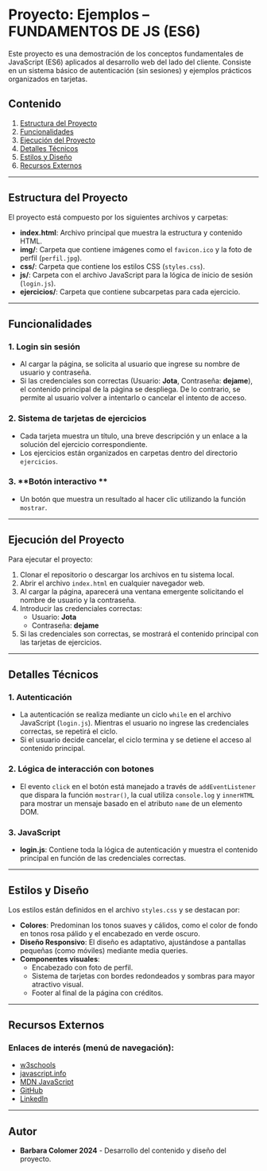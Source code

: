 # Proyecto: Ejemplos – FUNDAMENTOS DE JS (ES6)

Este proyecto es una demostración de los conceptos fundamentales de JavaScript (ES6) aplicados al desarrollo web del lado del cliente. Consiste en un sistema básico de autenticación (sin sesiones) y ejemplos prácticos organizados en tarjetas.

## Contenido

1. [Estructura del Proyecto](#estructura-del-proyecto)
2. [Funcionalidades](#funcionalidades)
3. [Ejecución del Proyecto](#ejecución-del-proyecto)
4. [Detalles Técnicos](#detalles-técnicos)
5. [Estilos y Diseño](#estilos-y-diseño)
6. [Recursos Externos](#recursos-externos)

---

## Estructura del Proyecto

El proyecto está compuesto por los siguientes archivos y carpetas:

- **index.html**: Archivo principal que muestra la estructura y contenido HTML.
- **img/**: Carpeta que contiene imágenes como el `favicon.ico` y la foto de perfil (`perfil.jpg`).
- **css/**: Carpeta que contiene los estilos CSS (`styles.css`).
- **js/**: Carpeta con el archivo JavaScript para la lógica de inicio de sesión (`login.js`).
- **ejercicios/**: Carpeta que contiene subcarpetas para cada ejercicio.

---

## Funcionalidades

### 1. **Login sin sesión**
   - Al cargar la página, se solicita al usuario que ingrese su nombre de usuario y contraseña.
   - Si las credenciales son correctas (Usuario: **Jota**, Contraseña: **dejame**), el contenido principal de la página se despliega. De lo contrario, se permite al usuario volver a intentarlo o cancelar el intento de acceso.

### 2. **Sistema de tarjetas de ejercicios**
   - Cada tarjeta muestra un título, una breve descripción y un enlace a la solución del ejercicio correspondiente.
   - Los ejercicios están organizados en carpetas dentro del directorio `ejercicios`.

### 3. **Botón interactivo **
   - Un botón que muestra un resultado al hacer clic utilizando la función `mostrar`.

---

## Ejecución del Proyecto

Para ejecutar el proyecto:

1. Clonar el repositorio o descargar los archivos en tu sistema local.
2. Abrir el archivo `index.html` en cualquier navegador web.
3. Al cargar la página, aparecerá una ventana emergente solicitando el nombre de usuario y la contraseña.
4. Introducir las credenciales correctas:
   - Usuario: **Jota**
   - Contraseña: **dejame**
5. Si las credenciales son correctas, se mostrará el contenido principal con las tarjetas de ejercicios.

---

## Detalles Técnicos

### 1. **Autenticación**
   - La autenticación se realiza mediante un ciclo `while` en el archivo JavaScript (`login.js`). Mientras el usuario no ingrese las credenciales correctas, se repetirá el ciclo.
   - Si el usuario decide cancelar, el ciclo termina y se detiene el acceso al contenido principal.

### 2. **Lógica de interacción con botones**
   - El evento `click` en el botón está manejado a través de `addEventListener` que dispara la función `mostrar()`, la cual utiliza `console.log` y `innerHTML` para mostrar un mensaje basado en el atributo `name` de un elemento DOM.

### 3. **JavaScript**
   - **login.js**: Contiene toda la lógica de autenticación y muestra el contenido principal en función de las credenciales correctas.

---

## Estilos y Diseño

Los estilos están definidos en el archivo `styles.css` y se destacan por:

- **Colores**: Predominan los tonos suaves y cálidos, como el color de fondo en tonos rosa pálido y el encabezado en verde oscuro.
- **Diseño Responsivo**: El diseño es adaptativo, ajustándose a pantallas pequeñas (como móviles) mediante media queries.
- **Componentes visuales**:
   - Encabezado con foto de perfil.
   - Sistema de tarjetas con bordes redondeados y sombras para mayor atractivo visual.
   - Footer al final de la página con créditos.

---

## Recursos Externos

### Enlaces de interés (menú de navegación):

- [w3schools](https://www.w3schools.com/js/default.asp)
- [javascript.info](https://es.javascript.info/js)
- [MDN JavaScript](https://developer.mozilla.org/es/docs/Web/JavaScript)
- [GitHub](https://github.com/bcolomer)
- [LinkedIn](https://www.linkedin.com/in/bcolomer/)

---

## Autor

- **Barbara Colomer 2024** - Desarrollo del contenido y diseño del proyecto.


